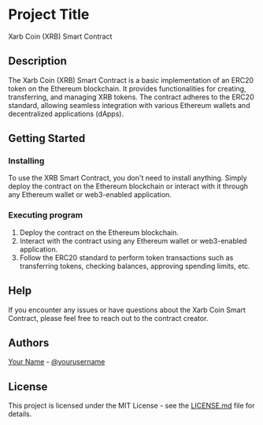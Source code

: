 # Project Title
Xarb Coin (XRB) Smart Contract

## Description
The Xarb Coin (XRB) Smart Contract is a basic implementation of an ERC20 token on the Ethereum blockchain. It provides functionalities for creating, transferring, and managing XRB tokens. The contract adheres to the ERC20 standard, allowing seamless integration with various Ethereum wallets and decentralized applications (dApps).

## Getting Started

### Installing
To use the XRB Smart Contract, you don't need to install anything. Simply deploy the contract on the Ethereum blockchain or interact with it through any Ethereum wallet or web3-enabled application.

### Executing program
1. Deploy the contract on the Ethereum blockchain.
2. Interact with the contract using any Ethereum wallet or web3-enabled application.
3. Follow the ERC20 standard to perform token transactions such as transferring tokens, checking balances, approving spending limits, etc.

## Help
If you encounter any issues or have questions about the Xarb Coin Smart Contract, please feel free to reach out to the contract creator.

## Authors
[Your Name](https://github.com/yourusername) - [@yourusername](https://twitter.com/yourusername)

## License
This project is licensed under the MIT License - see the [LICENSE.md](LICENSE.md) file for details.
